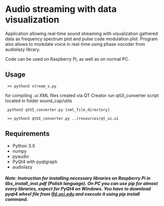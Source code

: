 # Audio streaming with data visualization
Application allowing real-time sound streaming with visualization gathered data as frequency spectrum
plot and pulse code modulation plot. Program also allows to modulate voice in real-time using phase vocoder from audiolazy library.

Code can be used on Raspberry Pi, as well as on normal PC.
## Usage
```angular2html
 >> python3 stream_s.py
```
for compiling .ui XML files created via QT Creator run qtUI_converter script 
located in folder sound_cap/utils
```angular2html
 python3 qtUI_converter.py [xml_file_directory]
 
 >> python3 qtUI_converter.py ../resources/qt_ui.ui
```


## Requirements
 - Python 3.X
 - numpy 
 - pyaudio 
 - PyQt4 with pyqtgraph
 - audiolazy

##### Note: Instruction for installing necessary libraries on Raspberry Pi in libs_install_inst.pdf (Polish language). On PC you can use pip for almost every libraries, expect for PyQt4 on Windows. You have to download pyqt4 wheel file from [lfd.uci.edu](https://www.lfd.uci.edu/~gohlke/pythonlibs/#pyqt4) and execute it using pip install command.